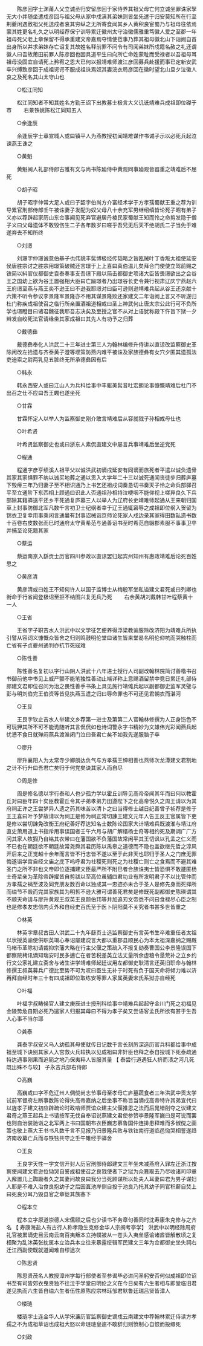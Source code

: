 <!-- { "loadSidebar": true } -->
　　陈彦回字士渊莆人父立诚丞归安留彦回于家侍养其祖父母亡何立诚坐罪诛家孥无大小并随坐遣戍彦回与祖父母从家中戍滇其弟妹则皆坐先遣于归安莫知所在行至荆夔闲遇赦祖父死送戍者哀其穷纵之无所寄食闻其乡人黄积良宦蜀乃与祖母往依焉蒙其姓更名礼久之以明经荐保宁训导累迁徽州太守治徽儒雅重笃徽人爱之至郡一年祖母死父老上章保留不得承重建文帝嘉焉夺情使莅事乃葬其祖母徽北山下诣阙自首出身所以并求弟妹存亡诏复其故姓名释前罪不问令有司阅弟妹所戍籍名赦之礼还谓徽人曰吾故莆田前罪人陈彦回也因具道平生曰向所亡命姓蒙耻而受禄者以吾祖母耳祖母没固宜自请死上矜宥之恩大已何以报靖难师渡江彦回募兵赴援而事已定新安武卒兴缚致彦回于成祖谔谔不服成祖诛焉奴其妻浣衣局彦回在徽时望北山旦夕泣徽人哀之及死名其山太守山也 

　　○松江同知 

　　松江同知者不知其姓名方勤王诏下出教募士极言大义讥诋靖难兵成祖即位磔于市 
　　右景铁姚陈松江同知五人 

　　○余逢辰 

　　余逢辰字士章宣城人或曰镇平人为燕教授初闻靖难谋作书诫子示以必死兵起泣谏燕王诛之 

　　○黄魁 

　　黄魁闽人礼部侍郎古雅有文与尚书陈廸侍中黄观同事廸观皆器重之靖难后不屈死 

　　○胡子昭 

　　胡子昭字仲常大足人或曰子韶字伯尚方介富经术学于方孝孺蜀献王重之荐为训导累官刑部侍郎壬午被诛妻子发配为奴父母八十余充军男继绍缜皆论死子昭有弟子义亦以荐辟起家历山东佥事闻见死弃官避居丹棱民家蜀献王知而怜之命剪发隐于僧子义曰父母遗体不敢毁伤生二子各年数岁曰嗟乎吾兄无后天不绝胡氏二子当免于难遂弃去不知所终 

　　○刘璟 

　　刘璟字仲璟诚意伯基子也伟貌丰髯博极经传韬略之旨瓯贼叶丁香叛太祖使延安侯唐胜宗讨之胜宗用璟策破贼还言璟于上上喜曰真伯温儿矣拜合门使使立驾前赐之铁简以紏官仪都御史袁泰奏事支吾璟下殿以简击都御史项诸大臣皆畏璟欲出之会谷王之国幼上欲为谷王置强相大臣曰亡踰璟者乃出璟谷长史令兼行视肃辽庆宁燕赵六王府璟至燕与燕王奕不逊王曰不逊我耶璟对曰臣可逊则逊靖难兵起从谷王还京献十六策不听令参议李景隆军景隆亦不用其谋景隆败还家建文二年诣阙上言又不听遂归杜门称疾成祖使召之临行所亲置酒祖道相戒曰圣上神武何止唐太宗公此行可不负所学也璟瞪目曰诸君魏征我耶吾志决矣及至授之官不从对上语犹称殿下忤旨下狱一夕辫发自绞死法官请缘坐其家成祖曰其先人有功予之归葬 

　　○戴德彝 

　　戴德彝奉化人洪武二十三年进士第三人为翰林编修升侍讲以直谅改监察御史革除闲改左拾遗与齐泰黄子澄等堽策防燕内难平被诛及家族德彝有女穴夕匿其遗孤法吏迫索之尉两乳见五脏终无所承德彝因有后 

　　○韩永 

　　韩永西安人或曰江山人为兵科给事中丰躯美髯音吐宏朗论事慷慨靖难后杜门不出召之仕不应曰吾王蠋也遂坐死 

　　○甘霖 

　　甘霖怀定人以举人为监察御史刚介敢言靖难后从容就戮子孙相戒母仕也 

　　○叶希贤 

　　叶希贤监察御史也或曰浙东人素侃直建文中屡言兵事靖难后坐逆党死 

　　○程通 

　　程通字彦亨绩溪人祖平父以诚洪武初谪戍延安有同谪而旅死者平遣以诚负遗骨其家其家惧罪不纳以诚买地葬之通以贡入大学年二十三以诚死通闻丧徒步归葬庐墓下毁瘠三年乃归妻子至不相识通乃上书乞还祖戍词奏恳切书奏天子怜之命兵部驿召平至立通阶下东西相上顾通曰识此人否通祖孙相持泣哽咽不能仰视上嗟异良久下兵部除其籍驿送平还乡平死通复庐墓三人以举人为辽府长史靖难师起通从王来朝归国草上封事防御北军凡数千言初卫士纪纲者幸于辽王通辄窘辱之成祖即位纲入贺留为锦衣卫复幸用事乘闲言通曩有封事诏械诣京师论死家人戍边录其家得田数畆遗书数十百卷右皮数张而巳时通府太守黄希范与通善诏书至时希范自辍郡素服不事事卫卒并捕至论死籍其家 

　　○蔡运 

　　蔡运南京入繇贡士历官四川参政以直谅罢归起宾州知州有惠政靖难后论死百姓思之 

　　○黄彦清 

　　黄彦清或曰姓王不知何许人以国子监博士从梅殷军坐私谥建文君死或曰列卿也衔命于行省闻登极诏至拒不纳图兴复无兵乃死 
　　右余黄胡刘戴韩甘叶程蔡黄十一人 

　　○王省 

　　王省字子职吉水人洪武中以文学征乞便养得浮梁教谕服除改济阳为靖难兵所执引譬从容词义慷慨众皆舍之归则鸣鼓明伦堂曰诸生皆来堂曷名明伦仰吭而哭触柱而亡省有子贞夔州通判亦抗节死寇难 

　　○陈性善 

　　陈性善名复初以字行山阴人洪武十八年进士授行人司副改翰林院简讨善楷书召书御前他中书见上威严颤不能笔独性善动止端详称上意赐酒留禁中竟日累迁礼部侍郎建文君即位召问为治之畏性善手书条上具见施行靖傩兵起以副都御史监军灵璧与彭与明刘伯完王伯资等皆见执燕玉遣之归曰辱命罪也不可还见君朝衣而湛河 

　　○王艮 

　　王艮字钦止吉水人举建文乡荐第一进士及第第二人官翰林修撰为人正身饬色不可玩狎其所不可不能诡随听其言侃侃如也诗词警永字书精妙为文雄伟光彩闻燕兵起忧懑不食日就殚闷燕兵渡淮闭门泣曰吾君亡矣不如我先遂服脑子卒 

　　○廖升 

　　廖升襄阳人为太常寺少卿朗达负气与方孝孺王绅相善也燕师次龙潭建文君割地之计不行升曰吾君亡矣归于何党矣诀其家人而自尽 

　　○周是修 

　　周是修名德以字行泰和人也少孤力学以霍丘训导见高帝帝闻其年而曰何以教霍丘对曰臣年四十矣臣教霍丘令其子弟孝弟力田遵陛下之化高帝悦久之周王请以为其府祠正许之王尝梦异人遗之药其味苦以清卜之曰当得修士越日纪善曾子祯荐是修于王王喜曰叶予梦故请以为祠正是修为祠正常切諌王建文元年人告王反王官属皆下吏是修以尝切諌免改衡王府纪善好荐达知名士数陈论国家大计靖难兵既渡淮与靖江府直史萧用道上书指斥用事误国者壬午六月与胡广解缙杨士奇等相约死及期诇广广方问其家人牧猳乃自铭其衣带曰在藩国欲不负藩国故常闲平其王切讽以孔孟之仁义而不巳也在朝廷欲不朝廷故常尧舜其君历陈以禹皋之道德而不隐也盖欲继先哲之淳风开后来之正觉越十余年而言皆不行志皆不遂以至于此非天也耶归于圣人之门庶无罪悔遂诣学宫自经文庙之庑下呜呼君为社稷死则死之为社稷亡则亡之食焉而不避其难圣门之所不非也文帝即位逐捕建文臣最严所不附巳者合族诛夷士皆恐惧不敢遯匿杨士奇辈亲为革除帝辟擢皆自剪祓以至高位虽辅四君功业有所发明君子不以比管仲而方孝孺之祸至波及同党朋友数百命以独成其一忠迹亦未合于圣人是修先身而死择所而缢节不毁而完其家族其为明哲不逊大雅可谓善死君矣是修既死副都御史陈瑛谓其不顺天命请与廖升黄观王叔英王良颜伯玮等并加追刃文帝悉不问曰食禄尽心臣之制也是修孝友忠信内贞外和自经史百氏至于医卜阴阳莫不关究者书甚多世皆重之 

　　○林英 

　　林英字章叔古田人洪武二十九年繇页士选监察御史有言英书生卒难重任者太祖以状授英谕使供职英竭心奉诏屡建谠言大都以重郡县顺民心为本太祖深嘉纳之赐厩马楮币革除初请裁抑宗藩大略在行主父偃之策疏入不报复劾奏曹国公李景隆误国下都察院栲讯谪知瑞安时民多逋亡在者苦税差英立法丈量所余虚粮令垦荒补之立乡约行文公家礼建立斋舍与诸生讲学靖难师起廷议用左都御史耿清言还英旧职命与翰林修撰王叔英募兵广德比至势不可为叹曰臣生无补于时死有负于国天命将倾力难以济再拜自经时年三十有四成祖即位取练安等罪人家属英妻宋氏系狱亦自经死 

　　○叶福 

　　叶福字叔畴候官人建文庚辰进士授刑科给事中靖难兵起起守金川门死之初福见金陵势危自期必死乃遣家人归报其母曰不得为孝子矣又尝语客孟氏所欲有甚于生吾人心事不当尔耶 

　　○龚泰 

　　龚泰字叔安义乌人幼孤其母使就传日记数千言长刻厉深造历官兵科都给事中成祖至城下诀别其家人入宫救火兵较执以见成祖曰非奸臣也释之泰自投城下死泰疏通特达遇事刚果而追阨之地乃保夷粹人皆服其量 【 泰尝行道遇狂人挤而溃之河几死既出殊不与较】 子永吉兵部右侍郎 

　　○高巍 

　　高巍或曰字不危辽州人倜傥尚志节事母至孝母亡庐墓蔬食者三年洪武中贡太学试前军督府左断事数陈论得失高帝嘉纳之后坐事不称旨当谪戍高帝特许其弟宣代曰以旌孝子建文初应辟疏论时政啃师贾谊众建主父偃推恩之法而后晁错削夺之议建文君奇之燕王起兵上书请按军无伐自奉诏说燕建文君使参赞李景隆军巍曰是可说而罢也则自治装驰诣之北军两上书曰国朝布衣臣巍志慕鲁国仲连排患释难而多俶傥之画策也敬上燕大王书书凡数千言不见报乃归景隆兵败与铁铉南行道临邑恸哭相誓遂趋济南收募亡兵而与铁铉共守之壬午雉经于驿舍 

　　○王良 

　　王良字天性一字文信开封人历官刑部侍郎建文三年坐未减燕府入罪左迁浙江按察使闻建文君逊位恸哭自誓成祖使召之良戮使者下之狱为众篡取去乃尽收诸司印章入廨置几上踟蹰者久之其妻问故良曰我分当死顾谋所以处夫人耳妻曰君为男子谋妇人耶是不难入治食良抱幼子之后园寘池岸侧自投于池良乃托其幼子同官积薪自焚上曰死良分耳乃毁县官之章徙其族塞下 

　　○程本立 

　　程本立字原道崇德人宋儒颐之后也少读书不务章句善同时沈寿康朱克修与之齐名 【 寿康海盐人有古行人称孝隐生克修金华人宗闽考亭学】 洪武中以明经除周府礼官被累谪吏目云南云南百夷叛本立持幞被从一苍头入夷垒感谕诸酋皆解散顷之复相聚为乱沐英张紞属本立治兵本立往来暴露绥辑军民建文三年为佥都御史坐失祠右迁江西副使既就道闻难自缪途次 

　　○陈思贤 

　　陈思贤茂名人教授漳州学每行部使者至参谒毕必进问圣躬安否何似成祖即位诏书至有司皆郊衣曳贤独不往泣于学堂曰明伦之义在今日矣有六生者相与即堂临旧君遂见执而六生皆自缢六生者伍性原陈应宗林珏邹君默鲁廷瑞吕贤皆漳人 

　　○楼琏 

　　楼琏字士连金华人从学宋濂历官监察御史谪戍云南建文中荐翰林累迁侍读方孝孺之不为成祖草诏也成祖大怒以命琏琏皇遽不敢辞归则愤制心自恨而投缳死 

　　○刘政 


